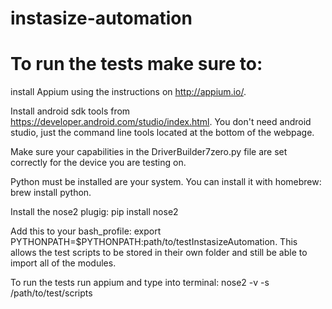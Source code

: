 # instasize-automation

# To run the tests make sure to:

install Appium using the instructions on http://appium.io/.  

Install android sdk tools from https://developer.android.com/studio/index.html. You don't need android studio, just the 
command line tools located at the bottom of the webpage.  

Make sure your capabilities in the DriverBuilder7zero.py file are set correctly for the device you are testing on.

Python must be installed are your system.  You can install it with homebrew: brew install python.

Install the nose2 plugig: pip install nose2

Add this to your bash_profile: export PYTHONPATH=$PYTHONPATH:path/to/testInstasizeAutomation.  This allows the test scripts to be stored in their own folder and still be able to import all of the modules.

To run the tests run appium and type into terminal: nose2 -v -s /path/to/test/scripts
